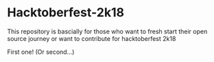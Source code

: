 # Hacktoberfest-2k18
This repository is bascially for those who want to fresh start their open source journey or want to contribute for hacktoberfest 2k18

First one! (Or second...) 

